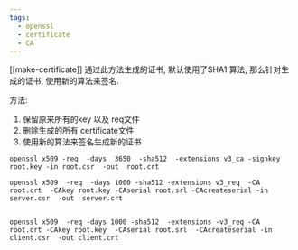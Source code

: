 ```yaml
---
tags:
  - openssl
  - certificate
  - CA
---
```


[[make-certificate]] 通过此方法生成的证书, 默认使用了SHA1 算法, 那么针对生成的证书, 使用新的算法来签名.

方法:
1. 保留原来所有的key 以及 req文件
2. 删除生成的所有 certificate文件
3. 使用新的算法来签名生成新的证书

```shell
openssl x509 -req  -days  3650  -sha512  -extensions v3_ca -signkey root.key -in root.csr  -out  root.crt
```

```shell
openssl x509  -req  -days 1000 -sha512 -extensions v3_req  -CA root.crt  -CAkey root.key -CAserial root.srl -CAcreateserial -in server.csr  -out  server.crt


openssl x509  -req -days 1000 -sha512  -extensions -v3_req -CA root.crt -CAkey root.key  -CAserial root.srl  -CAcreateserial -in  client.csr  -out client.crt
```



